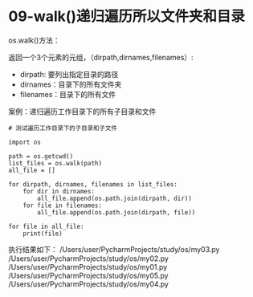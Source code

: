 # 09-walk()递归遍历所以文件夹和目录


os.walk()方法：

返回一个3个元素的元组，（dirpath,dirnames,filenames）:

- dirpath: 要列出指定目录的路径
- dirnames：目录下的所有文件夹
- filenames：目录下的所有文件



案例：递归遍历工作目录下的所有子目录和文件

```
# 测试遍历工作目录下的子目录和子文件

import os

path = os.getcwd()
list_files = os.walk(path)
all_file = []

for dirpath, dirnames, filenames in list_files:
    for dir in dirnames:
        all_file.append(os.path.join(dirpath, dir))
    for file in filenames:
        all_file.append(os.path.join(dirpath, file))

for file in all_file:
    print(file)

```

执行结果如下：
/Users/user/PycharmProjects/study/os/my03.py
/Users/user/PycharmProjects/study/os/my02.py
/Users/user/PycharmProjects/study/os/my01.py
/Users/user/PycharmProjects/study/os/my05.py
/Users/user/PycharmProjects/study/os/my04.py